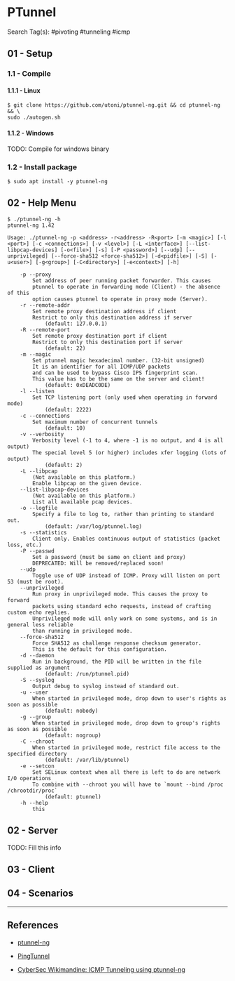 # PTunnel

Search Tag(s): #pivoting #tunneling #icmp

## 01 - Setup

### 1.1 - Compile

#### 1.1.1 - Linux

```
$ git clone https://github.com/utoni/ptunnel-ng.git && cd ptunnel-ng && \
sudo ./autogen.sh
```

#### 1.1.2 - Windows

TODO: Compile for windows binary

### 1.2 - Install package

`$ sudo apt install -y ptunnel-ng`

## 02 - Help Menu

```
$ ./ptunnel-ng -h
ptunnel-ng 1.42

Usage: ./ptunnel-ng -p <address> -r<address> -R<port> [-m <magic>] [-l <port>] [-c <connections>] [-v <level>] [-L <interface>] [--list-libpcap-devices] [-o<file>] [-s] [-P <password>] [--udp] [--unprivileged] [--force-sha512 <force-sha512>] [-d<pidfile>] [-S] [-u<user>] [-g<group>] [-C<directory>] [-e<context>] [-h]

    -p --proxy
        Set address of peer running packet forwarder. This causes
        ptunnel to operate in forwarding mode (Client) - the absence of this
        option causes ptunnel to operate in proxy mode (Server).
    -r --remote-addr
        Set remote proxy destination address if client
        Restrict to only this destination address if server
            (default: 127.0.0.1)
    -R --remote-port
        Set remote proxy destination port if client
        Restrict to only this destination port if server
            (default: 22)
    -m --magic
        Set ptunnel magic hexadecimal number. (32-bit unsigned)
        It is an identifier for all ICMP/UDP packets
        and can be used to bypass Cisco IPS fingerprint scan.
        This value has to be the same on the server and client!
            (default: 0xDEADC0DE)
    -l --listen
        Set TCP listening port (only used when operating in forward mode)
            (default: 2222)
    -c --connections
        Set maximum number of concurrent tunnels
            (default: 10)
    -v --verbosity
        Verbosity level (-1 to 4, where -1 is no output, and 4 is all output)
        The special level 5 (or higher) includes xfer logging (lots of output)
            (default: 2)
    -L --libpcap
        (Not available on this platform.)
        Enable libpcap on the given device.
    --list-libpcap-devices
        (Not available on this platform.)
        List all available pcap devices.
    -o --logfile
        Specify a file to log to, rather than printing to standard out.
            (default: /var/log/ptunnel.log)
    -s --statistics
        Client only. Enables continuous output of statistics (packet loss, etc.)
    -P --passwd
        Set a password (must be same on client and proxy)
        DEPRECATED: Will be removed/replaced soon!
    --udp
        Toggle use of UDP instead of ICMP. Proxy will listen on port 53 (must be root).
    --unprivileged
        Run proxy in unprivileged mode. This causes the proxy to forward
        packets using standard echo requests, instead of crafting custom echo replies.
        Unprivileged mode will only work on some systems, and is in general less reliable
        than running in privileged mode.
    --force-sha512
        Force SHA512 as challenge response checksum generator.
        This is the default for this configuration.
    -d --daemon
        Run in background, the PID will be written in the file supplied as argument
            (default: /run/ptunnel.pid)
    -S --syslog
        Output debug to syslog instead of standard out.
    -u --user
        When started in privileged mode, drop down to user's rights as soon as possible
            (default: nobody)
    -g --group
        When started in privileged mode, drop down to group's rights as soon as possible
            (default: nogroup)
    -C --chroot
        When started in privileged mode, restrict file access to the specified directory
            (default: /var/lib/ptunnel)
    -e --setcon
        Set SELinux context when all there is left to do are network I/O operations
        To combine with --chroot you will have to `mount --bind /proc /chrootdir/proc`
            (default: ptunnel)
    -h --help
        this
```

## 02 - Server

TODO: Fill this info

## 03 - Client

## 04 - Scenarios

---
## References

- [ptunnel-ng](https://github.com/utoni/ptunnel-ng)

- [PingTunnel](https://www.cs.uit.no/~daniels/PingTunnel/)

- [CyberSec Wikimandine: ICMP Tunneling using ptunnel-ng](https://amandinegh.gitbook.io/cyberadventure/internal/pivoting-tunneling-and-port-forwarding/icmp-tunneling-using-ptunnel-ng)